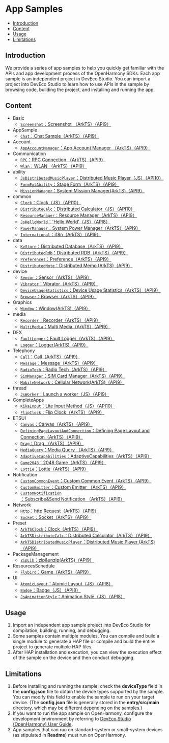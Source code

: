 # App Samples<a name="EN-US_TOPIC_0000001115464207"></a>

-   [Introduction](#section1470103520301)
-   [Content](#sectionMenu)
-   [Usage](#section17988202503116)
-   [Limitations](#section18841871178)

## Introduction<a name="section1470103520301"></a>

We provide a series of app samples to help you quickly get familiar with the APIs and app development process of the OpenHarmony SDKs. Each app sample is an independent project in DevEco Studio. You can import a project into DevEco Studio to learn how to use APIs in the sample by browsing code, building the project, and installing and running the app.

## Content <a name="sectionMenu"></a>

- Basic
  - [`Screenshot`：Screenshot （ArkTS）（API9）](code/SystemFeature/Media/Screenshot)
- AppSample
  - [`Chat`：Chat Sample（ArkTS）（API9）](code/Solutions/IM/Chat)
- Account
  - [`AppAccountManager`：App Account Manager （ArkTS）（API9）](code/BasicFeature/Security/AppAccountManager)
- Communication
  - [`RPC`：RPC Connection （ArkTS）（API9）](code/BasicFeature/Connectivity/RPC)
  - [`Wlan`：WLAN （ArkTS）（API9）](code/SystemFeature/Connectivity/Wlan)
- ability
  - [`JsDistributedMusicPlayer`：Distributed Music Player（JS）（API10）](code/SuperFeature/DistributedAppDev/JsDistributedMusicPlayer)
  - [`FormExtAbility`：Stage Form（ArkTS）（API9）](code/SuperFeature/Widget/FormExtAbility)
  - [`MissionManager`：System Mission Manager(ArkTS)（API9）](code/SystemFeature/ApplicationModels/MissionManager)
- common
  - [`Clock`：Clock（JS）（API10）](code/Solutions/Tools/JsClock)
  - [`DistributeCalc`：Distributed Calculator（JS）（API10）](code/SuperFeature/DistributedAppDev/DistributeCalc)
  - [`ResourceManager`：Resource Manager（ArkTS）（API9）](code/BasicFeature/Internationalnation/ResourceManager)
  - [`JsHelloWorld`：'Hello World'（JS）（API8）](common/JsHelloWorld)
  - [`PowerManager`：System Power Manager（ArkTS）（API9）](code/SystemFeature/DeviceManagement/PowerManager)
  - [`International`：i18n（ArkTS）（API9）](code/SystemFeature/Internationalnation/International)
- data
  - [`KvStore`：Distributed Database（ArkTS）（API9）](code/SuperFeature/DistributedAppDev/Kvstore)
  - [`DistributedRdb`：Distributed RDB（ArkTS）（API9）](code/SuperFeature/DistributedAppDev/DistributedRdb)
  - [`Preferences`：Preference（ArkTS）（API9）](code/BasicFeature/DataManagement/Preferences)
  - [`DistributedNote`：Distributed Memo (ArkTS)（API9）](code/SuperFeature/DistributedAppDev/DistributedNote)
- device
  - [`Sensor`：Sensor（ArkTS）（API9）](code/BasicFeature/DeviceManagement/Sensor)
  - [`Vibrator`：Vibrator（ArkTS）（API9）](code/BasicFeature/DeviceManagement/Vibrator)
  - [`DeviceUsageStatistics`：Device Usage Statistics（ArkTS）（API9）](code/BasicFeature/DeviceUsageStatistics/DeviceUsageStatistics)
  - [`Browser`：Browser（ArkTS）（API9）](code/BasicFeature/Web/Browser)
- Graphics
  - [`Window`：Window(ArkTS)（API9）](code/BasicFeature/WindowManagement/WindowManage)
- media
  - [`Recorder`：Recorder（ArkTS）（API9）](code/BasicFeature/Media/Recorder)
  - [`MultiMedia`：Multi Media（ArkTS）（API9）](code/Solutions/Media/MultiMedia)
- DFX
  - [`FaultLogger`：Fault Logger（ArkTS）（API9）](code/BasicFeature/DFX/FaultLogger)
  - [`Logger`：Logger(ArkTS)（API9）](code/BasicFeature/DFX/Logger)
- Telephony
  - [`Call`：Call（ArkTS）（API9）](code/BasicFeature/Telephony/Call)
  - [`Message`：Message（ArkTS）（API9）](code/BasicFeature/Telephony/Message)
  - [`RadioTech`：Radio Tech（ArkTS）（API9）](code/BasicFeature/Telephony/RadioTech)
  - [`SimManager`：SIM Card Manager（ArkTS）（API9）](code/BasicFeature/Telephony/SimManager)
  - [`MobileNetwork`：Cellular Network(ArkTS)（API9）](code/BasicFeature/Telephony/MobileNetwork)
- thread
  - [`JsWorker`：Launch a worker（JS）（API9）](code/LaunguageBaseClassLibrary/JsWorker)
- CompleteApps
  - [`KikaInput`：Lite Input Method（JS）（API10）](code/Solutions/InputMethod/KikaInput)
  - [`FlipClock`：Flip Clock（ArkTS）（API9）](code/Solutions/Tools/FlipClock)
- ETSUI
  - [`Canvas`：Canvas（ArkTS）（API9）](code/UI/ArkTsComponentCollection/Canvas)
  - [`DefiningPageLayoutAndConnection`：Defining Page Layout and Connection（ArkTS）（API9）](code/UI/ArkTsComponentCollection/DefiningPageLayoutAndConnection)
  - [`Drag`：Drag （ArkTS）（API9）](code/UI/ArkTsComponentCollection/Drag)
  - [`MediaQuery`：Media Query （ArkTS）（API9）](code/UI/ArkTsComponentCollection/MediaQuery)
  - [`AdaptiveCapabilities`：AdaptiveCapabilities（ArkTS）（API9）](code/SuperFeature/MultiDeviceAppDev/AdaptiveCapabilities)
  - [`Game2048`：2048 Game（ArkTS）（API9）](code/Solutions/Game/Game2048)
  - [`Lottie`：Lottie（ArkTS）（API9）](code/Solutions/Game/Lottie)
- Notification
  - [`CustomCommonEvent`：Custom Common Event（ArkTS）（API9）](code/BasicFeature/Notification/CustomCommonEvent)
  - [`CustomEmitter`：Custom Emitter （ArkTS）（API9）](code/BasicFeature/Notification/CustomEmitter)
  - [`CustomNotification`：Subscribe&Send Notification （ArkTS）（API9）](code/BasicFeature/Notification/CustomNotification)
- Network
  - [`Http`：http Request（ArkTS）（API9）](code/BasicFeature/Connectivity/Http)
  - [`Socket`：Socket（ArkTS）（API9）](code/BasicFeature/Connectivity/Socket)
- Preset
  - [`ArkTSClock`：Clock（ArkTS）（API9）](code/Solutions/Tools/ArkTSClock)
  - [`ArkTSDistributeCalc`：Distributed Calculator（ArkTS）（API9）](code/SuperFeature/DistributedAppDev/ArkTSDistributedCalc)
  - [`ArkTSDistributedMusicPlayer`：Distributed Music Player (ArkTS)（API9）](code/SuperFeature/DistributedAppDev/ArkTSDistributedMusicPlayer)
- PackageManagement
  - [`ZipLib`：zip&unzip(ArkTS)（API9）](code/LaunguageBaseClassLibrary/ZipLib)
- ResourcesSchedule
  - [`Flybird`：Game（ArkTS）（API9）](code/BasicFeature/TaskManagement/Flybird)
- UI
  - [`AtomicLayout`：Atomic Layout（JS）（API8）](UI/AtomicLayout)
  - [`Badge`：Badge（JS）（API8）](UI/Badge)
  - [`JsAnimationStyle`：Animation Style（JS）（API8）](UI/JsAnimationStyle)

## Usage<a name="section17988202503116"></a>

1.  Import an independent app sample project into DevEco Studio for compilation, building, running, and debugging.
2.  Some samples contain multiple modules. You can compile and build a single module to generate a HAP file or compile and build the entire project to generate multiple HAP files.
3.  After HAP installation and execution, you can view the execution effect of the sample on the device and then conduct debugging.

## Limitations<a name="section18841871178"></a>

1.  Before installing and running the sample, check the  **deviceType**  field in the  **config.json**  file to obtain the device types supported by the sample. You can modify this field to enable the sample to run on your target device. \(The  **config.json**  file is generally stored in the  **entry/src/main**  directory, which may be different depending on the samples.\)
2.  If you want to run the app sample on OpenHarmony, configure the development environment by referring to  [DevEco Studio \(OpenHarmony\) User Guide](https://gitee.com/openharmony/docs/blob/master/en/application-dev/quick-start/Readme-EN.md).
3.  App samples that can run on standard-system or small-system devices (as stipulated in **Readme**) must run on OpenHarmony.
